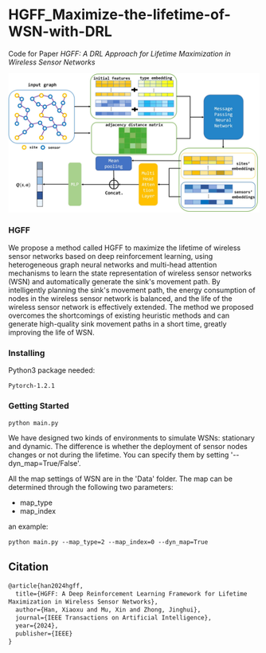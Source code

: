 # HGFF_Maximize-the-lifetime-of-WSN-with-DRL

Code for Paper *HGFF: A DRL Approach for Lifetime Maximization in Wireless Sensor Networks*

![image](https://github.com/xiaoxuh/HGFF_Maximize-the-lifetime-of-WSN-with-DRL/blob/main/framework.jpg)

### HGFF

We propose a method called HGFF to maximize the lifetime of wireless sensor networks based on deep reinforcement learning, using heterogeneous graph neural networks and multi-head attention mechanisms to learn the state representation of wireless sensor networks (WSN) and automatically generate the sink's movement path. By intelligently planning the sink's movement path, the energy consumption of nodes in the wireless sensor network is balanced, and the life of the wireless sensor network is effectively extended. The method we proposed overcomes the shortcomings of existing heuristic methods and can generate high-quality sink movement paths in a short time, greatly improving the life of WSN.




### Installing

Python3 package needed:

```
Pytorch-1.2.1
```


### Getting Started

```
python main.py
```
We have designed two kinds of environments to simulate WSNs: stationary and dynamic. The difference is whether the deployment of sensor nodes changes or not during the lifetime. You can specify them by setting '--dyn_map=True/False'.

All the map settings of WSN are in the 'Data' folder. The map can be determined through the following two parameters:
+ map_type
+ map_index

 an example:

```
python main.py --map_type=2 --map_index=0 --dyn_map=True
```


## Citation

```
@article{han2024hgff,
  title={HGFF: A Deep Reinforcement Learning Framework for Lifetime Maximization in Wireless Sensor Networks},
  author={Han, Xiaoxu and Mu, Xin and Zhong, Jinghui},
  journal={IEEE Transactions on Artificial Intelligence},
  year={2024},
  publisher={IEEE}
}
```
